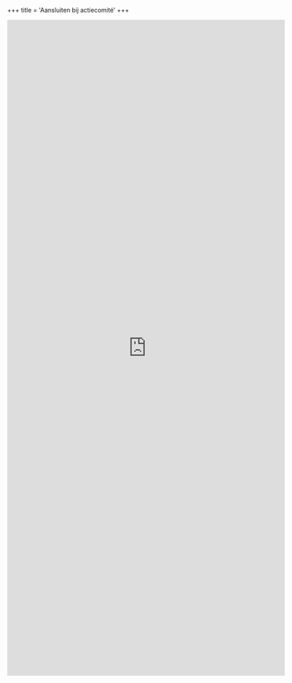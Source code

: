 +++
title = 'Aansluiten bij actiecomité'
+++

<iframe src="https://docs.google.com/forms/d/e/1FAIpQLSdzBKBMuaq7TdxFJASZOUaOv4gIIRgUyKh1fZtQAlIMrhgoJA/viewform?embedded=true" width="640" height="1509" frameborder="0" marginheight="0" marginwidth="0">Loading…</iframe>
